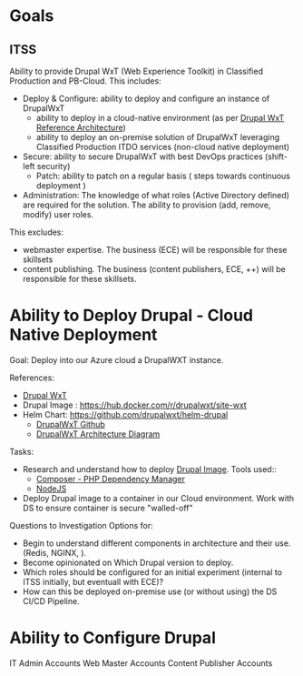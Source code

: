 



# Goals

## ITSS
Ability to provide Drupal WxT (Web Experience Toolkit) in Classified Production and PB-Cloud.
This includes:
- Deploy & Configure: ability to deploy and configure an instance of DrupalWxT
  - ability to deploy in a cloud-native environment (as per [Drupal WxT Reference Architecture](https://github.com/drupalwxt/helm-drupal/blob/master/docs/diagram-drupal.pdf))
  - ability to deploy an on-premise solution of DrupalWxT leveraging Classified Production ITDO services (non-cloud native deployment)
- Secure: ability to secure DrupalWxT with best DevOps practices (shift-left security)
  - Patch: ability to patch on a regular basis ( steps towards continuous deployment )
- Administration:  The knowledge of what roles (Active Directory defined) are required for the solution.  The ability to provision (add, remove, modify) user roles.


This excludes:
- webmaster expertise.  The business (ECE) will be responsible for these skillsets
- content publishing.  The business (content publishers, ECE, ++) will be responsible for these skillsets.

# Ability to Deploy Drupal - Cloud Native Deployment

Goal:
Deploy into our Azure cloud a DrupalWXT instance.

References:
- [Drupal WxT](https://drupalwxt.github.io/en/)
- Drupal Image : https://hub.docker.com/r/drupalwxt/site-wxt
- Helm Chart: https://github.com/drupalwxt/helm-drupal
  - [DrupalWxT Github](https://github.com/drupalwxt)
  - [DrupalWxT Architecture Diagram](https://github.com/drupalwxt/helm-drupal/blob/master/docs/diagram-drupal.pdf)

Tasks:
- Research and understand how to deploy [Drupal Image](https://hub.docker.com/r/drupalwxt/site-wxt).   Tools used::
  - [Composer - PHP Dependency Manager](https://getcomposer.org/)
  - [NodeJS](https://nodejs.org/en/)
- Deploy Drupal image to a container in our Cloud environment.   Work with DS to ensure container is secure "walled-off"


Questions to Investigation Options for:
- Begin to understand different components in architecture and their use.  (Redis, NGINX, ).   
- Become opinionated on Which Drupal version to deploy.
- Which roles should be configured for an initial experiment (internal to ITSS initially, but eventuall with ECE)?
- How can this be deployed on-premise use (or without using) the DS CI/CD Pipeline.


# Ability to Configure Drupal
IT Admin Accounts
Web Master Accounts
Content Publisher Accounts

#
